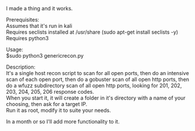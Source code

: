 I made a thing and it works.  
  
Prerequisites:  
Assumes that it's run in kali  
Requires seclists installed at /usr/share (sudo apt-get install seclists -y)  
Requires python3  
  
Usage:  
$sudo python3 genericrecon.py  
  
Description:  
It's a single host recon script to scan for all open ports, then do an intensive scan of each open port, then do a gobuster scan of all open http ports, then do a wfuzz subdirectory scan of all open http ports, looking for 201, 202, 203, 204, 205, 206 response codes.  
When you start it, it will create a folder in it's directory with a name of your choosing, then ask for a target IP.  
Run it as root, modify it to suite your needs.  
  
In a month or so I'll add more functionality to it.  
